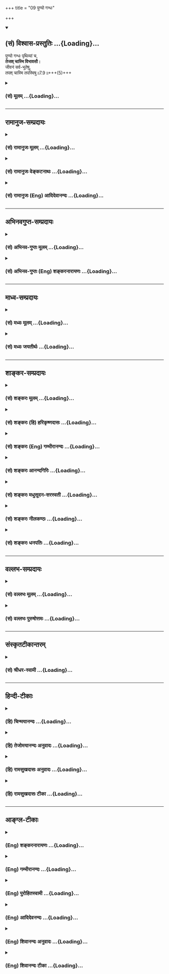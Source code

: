 +++
title = "09 पुण्यो गन्धः"

+++
<div class="js_include" newlevelforh1="2" title="(सं) विश्वास-प्रस्तुतिः" unfilled url="/mahAbhAratam/vyAsaH/shlokashaH/06-bhIShma-parva/03-bhagavad-gItA-parva/saMskRtam/vishvAsa-prastutiH/07_jnAna-vijnAna-yogaH/09_puNyo_gandhaH.md">
<details open><summary><h2>(सं) विश्वास-प्रस्तुतिः ...{Loading}...</h2></summary>

पुण्यो गन्धः पृथिव्यां च,  
**तेजश् चास्मि विभावसौ**।  
जीवनं सर्व-भूतेषु,  
तपश् चास्मि तपस्विषु॥7.9॥+++(5)+++
</details>
</div>
<div class="js_include collapsed" newlevelforh1="3" title="(सं) मूलम्" unfilled url="/mahAbhAratam/vyAsaH/shlokashaH/06-bhIShma-parva/03-bhagavad-gItA-parva/saMskRtam/mUlam/07_jnAna-vijnAna-yogaH/09_puNyo_gandhaH.md">
<details><summary><h3>(सं) मूलम् ...{Loading}...</h3></summary>

पुण्यो गन्धः पृथिव्यां च तेजश्चास्मि विभावसौ।  
जीवनं सर्वभूतेषु तपश्चास्मि तपस्विषु।।7.9।।
</details>
</div>


_________________
## रामानुज-सम्प्रदायः
<div class="js_include collapsed" newlevelforh1="3" title="(सं) रामानुजः मूलम्" unfilled url="/mahAbhAratam/vyAsaH/shlokashaH/06-bhIShma-parva/03-bhagavad-gItA-parva/saMskRtam/rAmAnujaH/mUlam/07_jnAna-vijnAna-yogaH/09_puNyo_gandhaH.md">
<details><summary><h3>(सं) रामानुजः मूलम् ...{Loading}...</h3></summary>

।।7.9।। एते सर्वे विलक्षणा भावा मत्त एव उत्पन्नाः मच्छेषभूता मच्छरीरतया
मयि एव अवस्थिताः अतः तत्प्रकारः अहम् एव अवस्थितः।

</details>
</div>
<div class="js_include collapsed" newlevelforh1="3" title="(सं) रामानुजः वेङ्कटनाथः" unfilled url="/mahAbhAratam/vyAsaH/shlokashaH/06-bhIShma-parva/03-bhagavad-gItA-parva/saMskRtam/rAmAnujaH/venkaTanAthaH/07_jnAna-vijnAna-yogaH/09_puNyo_gandhaH.md">
<details><summary><h3>(सं) रामानुजः वेङ्कटनाथः ...{Loading}...</h3></summary>

।। 7.9 एवंभूमिरापः 7।4 इत्यादिना भेदश्रुत्यर्थ उपबृंहितःमयि सर्वम् 7।7
इति तु घटकश्रुत्यर्थः अथ तदुभयनिर्वाहिताभेदश्रुत्यर्थोपबृंहणं क्रियत
इत्यभिप्रायेणाह अत इति। केचित्मयि सर्वमिदम् इत्यस्य रसादिधर्मविशिष्टे
मयि प्रोतमित्यर्थः तद्विवरणंरसोऽहम् इत्यादि इति व्याचख्युः तत्परिहारायाह
सर्वस्य परमपुरुषशरीरत्वेनेति। परोक्ते त्वाधाराधेयभाववैपरीत्यादिदोष इति
भावः। प्रकारवाचिशब्दानां प्रकारिणि पर्यवसानस्वाभाव्यं
जातिगुणादिशब्देष्वपि सामान्यतः सिद्धमिति दर्शयितुं
प्रकारत्वोपादानम्। अभिधानं मुख्यवृत्त्या बोधनम्। यद्यपि रसादिशब्दा लोके
निष्कर्षकाः प्रयुज्यन्ते व्यधिकरणतया चात्रावादिद्रव्योपादानम् तथापि
रसादीनां परमात्मशरीरभूतद्रव्यप्रकारत्वेन परमात्मनः
प्रकारित्वाद्रसादिशब्दानां चात्र तत्समानाधिकरणतया प्रयोगात्तत्र
निष्कर्षकत्वं नास्तीत्यभ्युपगन्तव्यम्। द्रव्योपादानं तु तत्रतत्र द्रव्ये
प्रधानभूतरसगन्धादिप्रकारीभूतोऽहमिति ज्ञापनार्थम्। द्रव्यप्रकाराणां च
तत्प्रकारत्वं काठिन्यवान् (न्येन)यो बिभर्ति वि.पु.1।14।28 इत्यादिषु
प्रयुक्तमिति भावः। रसस्य पृथिव्यां वृत्तौ सत्यामप्यपां
रूपादिगुणान्तरसद्भावेऽपिरसोऽहमप्सु इति विशिष्योपादानं
तेजस्तत्त्वादब्रूपपरिणामस्य पूर्वतत्त्वानुत्पन्नरसप्रधानत्वात्। अन्यत्र
चआत्तगन्धा तदा (ततो) भूमिः प्रलयत्वाय कल्पते वि.पु.6।4।14 इत्यादिना च
पृथिव्यादीनां गन्धरसाद्यधीनत्वमुक्तम्। एवमुत्तरत्रापि प्राधान्यतो
विशेषनिर्देशे यथोचितं भाव्यम्। प्रभा
स्वाश्रयातिरिक्तप्रसारितेजोद्रव्यविशेषः। प्रभयैव चन्द्रसूर्यौ
जगदुपकारहेतुभूताविति तौ तत्प्रधानौ। सर्वेषां वेदानां बीजत्वादिना
तेषुप्रणवः प्रधानभूतः। पौरुषं पुरुषस्य भावः यतः पुरुषबुद्धिरित्येके
सन्तानपरम्पराहेतुभूतं रेत इत्यपरे यद्वा पौरुषं सामर्थ्यं
कर्तृत्वशक्तिरित्यर्थः तयैव हि कर्तुरात्मनः कारकान्तरेभ्यः प्राधान्यम्।
नृषु जीवेष्वित्यर्थः। यद्वा पौरुषं पुंस्त्वम् स्त्रीनपुंसकव्यावृत्तः
सत्त्वादिस्वभावविशेषः। नृशब्दश्च पुरुषपर्यायः। पुण्यो गन्धः
तुलस्यादिगन्धः सुरभिगन्धमात्रं वा तद्योगेन हि पृथिवी सत्त्वोन्मेषस्य
सुखस्य वा हेतुर्भवति। विभावसुरत्राग्निः। तत्र च तेजो दाहकत्वशक्तिः।
भूतशब्देनात्र शरीरिणो गृह्यन्ते। सर्वशब्देनात्र ब्रह्मशर्वादीनामपि
सङ्ग्रहः। तेषु जीवनं प्राणनम् प्राणस्थितिहेतुर्वा। येन सर्वाणि भूतानि
जीवन्ति भूतेषूपजीवनीयं वा रूपम्। सर्वभूतानां सनातनं बीजं प्रकृतितत्त्वम्।
अथवा प्रधानधर्मनिर्देशप्रकरणत्वाद्बीजशब्दोऽत्रोपादानत्वाख्यस्वभावपरः।
सर्वेषां परिणामिद्रव्याणां स्वकार्यपरिणामसामर्थ्यमित्यर्थः। अथवा बीजं
प्ररोहकारणं जङ्गमस्थावरभूतानां तत्तदुपादानद्रव्यम्। बुद्धिः अध्यवसायः
ज्ञानमात्रं वा। तेजस्विनः प्रतापशीलाः तेषां तेजः अनभिभवनीयत्वं
पराभिभवसामर्थ्यं वा। तेजोऽभिमान इति केचित् प्रागल्भ्यमित्यपरे। बलं
धारणादिशक्तिः। कामरागवशात् स्वकार्ये प्रवृत्तस्य बलस्य
परपीडादिहेतुत्वाद्धर्मोपयुक्तशरीरादिधारणमात्रादिविषयत्वायकामरागविवर्जितम्
इत्युक्तम्। काम इच्छायाः काष्ठा प्राप्तदशा। राग इच्छा। यद्वा कामशब्दः
काम्यपरः तद्विषयो रागः कामरागः भूतेषु देवमनुष्यादिरूपेणावस्थितेषु
जन्तुषु। धर्माविरुद्धः कामः स्वदारप्रीत्यादिः। अथरसोऽहम्
इत्यादिसामानाधिकरण्यं सहेतुकमुपपादयति एत इति। न चायं
तदधीनसामर्थ्यप्रदर्शनार्थोराजा राष्ट्रम् इत्यादिवदारोपः मुख्यसम्भवे
वृत्त्यन्तरायोगादिति भावः। एत
इत्यनेनेश्वरव्यतिरिक्तैरशक्यक्रियत्वमभिप्रेतम्। सर्व इत्यनेन
ब्रह्मरुद्रादिभिरन्यैश्च क्रियमाणानामपि
ब्रह्मादिशरीरपरमात्माधीनसृष्टत्वम्अहं कृत्स्नस्य 7।6 इति पूर्वोक्तं
स्मारितम्। वक्ष्यमाणराजसतामसेभ्यो वैलक्षण्यार्थमुक्तंविलक्षणा इति। मत्त
एव पृथग्विधाः 10।5 इति च वक्ष्यते। एतेनन विलक्षणत्वादस्य ब्र.सू.2।1।4
इत्यधिकरणार्थोऽपि स्मारितः। मत्त एवोत्पन्ना इत्यादि तत्तद्वस्त्वनुरूपं
यथासम्भवं सामानाधिकरण्यहेतुः। गुणजातिशरीरेष्वनुगतः
सामानाधिकरण्यहेतुरपृथक्सिद्धिरिति प्रदर्शनायोक्तंमय्येवावस्थिता इति।

</details>
</div>
<div class="js_include collapsed" newlevelforh1="3" title="(सं) रामानुजः (Eng) आदिदेवानन्दः" unfilled url="/mahAbhAratam/vyAsaH/shlokashaH/06-bhIShma-parva/03-bhagavad-gItA-parva/saMskRtam/rAmAnujaH/english/AdidevAnandaH/07_jnAna-vijnAna-yogaH/09_puNyo_gandhaH.md">
<details><summary><h3>(सं) रामानुजः (Eng) आदिदेवानन्दः ...{Loading}...</h3></summary>

7.8 - 7.11 All these entities with their peculiar characteristic are born from Me alone. They depend on Me; inasmuch as they constitute My body, they exist in Me alone. Thus I alone exist while all of them are only My modes.

</details>
</div>


_________________
## अभिनवगुप्त-सम्प्रदायः
<div class="js_include collapsed" newlevelforh1="3" title="(सं) अभिनव-गुप्तः मूलम्" unfilled url="/mahAbhAratam/vyAsaH/shlokashaH/06-bhIShma-parva/03-bhagavad-gItA-parva/saMskRtam/abhinava-guptaH/mUlam/07_jnAna-vijnAna-yogaH/09_puNyo_gandhaH.md">
<details><summary><h3>(सं) अभिनव-गुप्तः मूलम् ...{Loading}...</h3></summary>

।।7.9।। पुण्य इति। यो धरायां +++(S धरायाः)+++ केवलधर्मतया गन्धगुणः स
स्वभावपुण्यः। पूत्युत्कटादीनि+++(SN प्रत्युत्कटत्वादीनि)+++ तु
भूतान्तरसंबन्धात्। उक्तं च दृढं भूमिगुणाधिक्याद्
दुर्गन्ध्यग्निगुणोदयात्।  
  
जडमम्बुगुणौदार्यात् इत्यादि।

</details>
</div>
<div class="js_include collapsed" newlevelforh1="3" title="(सं) अभिनव-गुप्तः (Eng) शङ्करनारायणः" unfilled url="/mahAbhAratam/vyAsaH/shlokashaH/06-bhIShma-parva/03-bhagavad-gItA-parva/saMskRtam/abhinava-guptaH/english/shankaranArAyaNaH/07_jnAna-vijnAna-yogaH/09_puNyo_gandhaH.md">
<details><summary><h3>(सं) अभिनव-गुप्तः (Eng) शङ्करनारायणः ...{Loading}...</h3></summary>

7.9 Punyah etc. By its own nature pure is that smell which exists in the
earth as its exclusive property. The foulness, the excessiveness \[of th
smell\] are due to contamination of other elements. That has been stated
\[elsewhere\] as : '\[A particular thing\] becomes hard because of the
excess of the properties of the earth; foul-smelling on account of the
rise of the fire-properties; and stiff due to liberality (excess) of the
properties of water' and so on.

</details>
</div>


_________________
## माध्व-सम्प्रदायः
<div class="js_include collapsed" newlevelforh1="3" title="(सं) मध्वः मूलम्" unfilled url="/mahAbhAratam/vyAsaH/shlokashaH/06-bhIShma-parva/03-bhagavad-gItA-parva/saMskRtam/madhvaH/mUlam/07_jnAna-vijnAna-yogaH/09_puNyo_gandhaH.md">
<details><summary><h3>(सं) मध्वः मूलम् ...{Loading}...</h3></summary>

।।7.8 7.12।। इदं ज्ञानम्। रसोऽहमित्यादिविज्ञानम्। अबादयोऽपि तत एव। तथापि
रसादिस्वभावाना सागणां च स्वभावत्वे सारत्वे च विशेषतोऽपि स एव नियमाकः न
त्वबादिनियमानुबद्धो रसादिस्तत्सारत्वादिश्चेति दर्शयति अप्सु रस
इत्यादिविशेषशब्दैः। भोगश्च विशेषतो रसादेरिति च उपासनार्थं च। उक्तं च
गीताकल्पेरसादीनां रसादित्वे स्वभावत्वे तथैव च। सारत्वे सर्वधर्मेषु
विशेषेणापि कारणम्। सारभोक्ता च सर्वत्र यतोऽतो जगदीश्वरः। रसादिमानिनां
देहे स सर्वत्र व्यवस्थितः। अबादयः पार्षदाश्च ध्येयः स ज्ञानिनां हरिः।
रसादिसम्पत्त्या अन्येषां वासुदेवो जगत्पतिः इति। स्वभावो जीव एव
च। सर्वस्वभावो नियतस्तेनैव किमुतापरम्। न तदस्ति विना यत्स्यान्मया भूतं
चराचरम् इति च। धर्माविरुद्धःकामरागबिवर्जितम्इत्याद्युपासनार्थम्। उक्तं च
गीताकल्पेधर्मारुविद्धकामेऽसावुपास्यः काममिच्छता। विहीने कामरागादेर्बले च
बलमिच्छता। ध्यातस्तत्र त्वनिच्छद्भिर्ज्ञानमेव ददाति च इत्यादि पुण्यो
गन्ध इति भोगापेक्षया। तथा हि श्रुतिः पुण्यमेवामुं गच्छति न ह वै देवान्
पापं गच्छति बृ.उ.1।5।20 ऋतं पिबन्तौ सुकृतस्य लोके कठो.3।1 इत्यादिका। ऋतं
च पुण्यम्। ऋतं सत्यं तथा धर्मः सुकृतं चाभिधीयते इत्यभिधानात्। ऋतं तु मानसो
धर्मः सत्यं स्यात्सम्प्रयोगगः इति च। नच अनश्नन्नन्यो अभिचाकशीति
श्वे.उ.4।6 मुं.3।1।1ऋक्2।3।17।5अन्यो निरन्नोऽपि बलेन भूयान्
इत्यादिविरोधि स्थूलानशनोक्तेः। आह च सूक्ष्माशनम्। प्रविविक्ताहारतर इवैव
भवत्यस्माच्छारीरारादात्मनः। न चात्र जीव उच्यते शारीरादात्मन इति
भेदाभिधानात्। स्वप्नादिश्च शारीर एवशारीरस्तु त्रिधा भिन्नो
जाग्रदादिष्ववस्थितेः इति वचनाद्गारुडे। अस्मादिति
त्वीश्वरव्यावृत्त्यर्थम्। शारीरौ तावुभौ ज्ञेयौ जीवश्चेश्वरसंज्ञितः।
अनादिबन्धनस्त्वेको नित्यमुक्तस्तथाऽपरः इति वचनान्नारदीये भेदश्रुतेश्च।
सति गत्यन्तरे पुरुषभेद एव कल्प्यो नत्ववस्थाभेदः। आह च प्रविविक्तभुग्यतो
ह्यस्माच्छारीरात्पुरुषोत्तमः। अतोऽभोक्ता च भोक्ता च स्थूलाभोगात्स एव तु
इति गीताकल्पे। न त्वहं तेष्विति तदनाधारत्वमुच्यते। उक्तं च तदाश्रितं
जगत्सर्वं नासौ कुत्रचिदाश्रितः इति गीताकल्पे।

</details>
</div>
<div class="js_include collapsed" newlevelforh1="3" title="(सं) मध्वः जयतीर्थः" unfilled url="/mahAbhAratam/vyAsaH/shlokashaH/06-bhIShma-parva/03-bhagavad-gItA-parva/saMskRtam/madhvaH/jayatIrthaH/07_jnAna-vijnAna-yogaH/09_puNyo_gandhaH.md">
<details><summary><h3>(सं) मध्वः जयतीर्थः ...{Loading}...</h3></summary>

।।7.8 7.12।। भूमिः 7।4 इत्यादिनेत्यत्रावधेरनुक्तेःरसोऽहं इत्याद्यपि
ज्ञानप्रकरणमिति प्रतीतिः स्यात् तन्निरासाय तत्समाप्तिमाह **इदमि**ति।
एतावता ग्रन्थेन ज्ञानं निरूपितमित्यर्थ। कुतोऽत्र ज्ञानप्रकरणस्य समाप्तिः
इत्यत आह **रसोऽहमि**ति। इतिशब्दाद्यभावेऽपि प्रकरणान्तरारम्भ एव समाप्तिं
गमयिष्यति। अलौकिकमाहात्म्यप्रतिपादनादस्य विज्ञानप्रकरणत्वं ज्ञायत इति
भावः। प्रभवादेः इत्युक्तन्यायेनैवरसोऽहं इत्यादेरपि व्याख्यानं सिद्धम्।
रसादीनां सत्तादिकारणत्वाद्भोक्तृत्वाच्च भगवान् रसादिरिति। नन्वबादयो
धर्मिणो भगवदधीनास्तद्भोग्याश्चेत्यङ्गीक्रियते न वा। नेति पक्षेअहं
कृत्स्नस्य 7।6 इत्युक्तविरोधः। आद्ये तुअप्सु रसः इत्यादेर्धर्मिभ्यो
निष्कृष्य धर्माणां ग्रहणस्यानुपपत्तिरित्यतः प्रथमं पक्षं तावदङ्गीकरोति
**अबादयोऽपी**ति। धर्मिणोऽपि तदधीना एव तद्भोग्याश्चैव। ननु तत्रोक्तो दोष
इत्यतः कारणत्वे तावद्विशेषशब्दोपादाने प्रयोजनमाह **तथापी**ति। यद्यपि
धर्मिणोऽपि भगवदधीना एव तथापि धर्मिभ्यो निष्कृष्य धर्माणामुपादानं युज्यत
इति शेषः। कथं इत्यत आह **रसादी**ति। रसादयश्च ते स्वभावा
अबादीनामनागन्तुकधर्माश्चेति रसादिस्वभावास्तेषां साराणामबादिधर्मेषु
सङ्ख्यादिषु श्रेष्ठानां च तेषामेवाबादिस्वभावभूतानां तद्धर्मेषु
श्रेष्ठानां च रसादीनामिति यावत्। स्वभावत्वेऽबादीनामिति शेषः।
सारत्वेऽबादिधर्मेष्विति शेषः। रसादित्वे चेति चार्थः। स भगवानेव।
विशेषतोऽपीत्यस्य व्यावर्त्यं **न त्वि**ति। अनुबद्धोऽनुषङ्गसिद्धः।
**तत्सारत्वादिश्चे**ति। तस्य रसादेरबादिधर्मेषु सारत्वमबादिस्वभावत्वं
रसत्वादिकंचेत्यर्थः। यथा लोके कुविन्दादिः पटादिद्रव्येष्वेव
व्यापारवाननुभूयते न तु तदीयेषु गन्धरसादिषु गुणेषु तद्धर्मेषु च
गन्धत्वादिषु पृथग्व्यापारवान् किन्तु ते पटादिजन्मानुषङ्गिजन्मान एव। न
तथा भगवान्। अपित्वबादेधर्मेषु रसादिषु तद्धर्मेषु च स्वभावत्वादिषु पृथक्
प्रयत्नवान् नत्वबादिनियमानुषङ्गिसत्तादिकास्त इति दर्शयितुं विशेषशब्दा
उपात्ता इत्यर्थः। भोगपक्षेऽपि प्रयोजनमाह **भोगश्चे**ति।
अबादिभोगादप्यतिशयेन रसादेर्भोगः परमेश्वरस्येति दर्शयति विशेषशब्दैरिति
सम्बन्धः। रसोऽहं इत्याद्यभेदोक्तेरर्थान्तरं सूचयन् तत्रापि
विशेषशब्दोपादाने प्रयोजनमाह **उपासनार्थं** चेति। विशेषतः रसादेरिति
वर्तते। अर्थवशाद्रसादेरिति सप्तमीत्वेन विपरिणम्यते। रसादयः
परमेश्वरोपासने प्रतिमात्वेनात्र विवक्षिताः। प्रतिमायां चाभेदोक्तिः
प्रसिद्धा। प्रतिमात्ममबादीनां समानम्। योऽप्सु तिष्ठन् बृ.उ.7।3।4
इत्यादेः। अतः किं विशेषशब्दग्रहणेनेति चेत् अबादिभ्यो विशेषतः रसादिषु
भगवदुपासनार्थं तदुपपत्तिरिति। उक्तेऽर्थत्रये प्रमाणमाह **उक्तं** चेति।
तथा चशब्दः अन्योन्यसमुच्चये। एवशब्दस्येश्वर इत्यनेन सम्बन्धः।
सर्वत्राबादिषु। ईश्वरो रसादिकं जगदित्युच्यत इत्यर्थः।
अबादयोऽबाद्यभिमानिनः। ज्ञानिनां ज्ञानार्थिनां सम्पत्त्यै प्राप्त्यै
अन्येषां रसार्थिनाम्। अबादय इति रसादीति च पादयोः सप्तनवाक्षरत्वेऽपि न वा
एकेनाक्षरेण छन्दांसि वियन्ति ऐ.ब्रा.1।6 इति वचनाददोषः। स्वभावस्य
भगवदधीनत्वमलौकिकमित्यतस्तत्रान्यान्यपि वाक्यानि पठति **स्वभाव** इति।
अस्त्वेवं धर्मिभ्यो निष्कृष्य धर्माणामुपादानम् धर्माणां विशेषणोपादानं तु
किमर्थमित्यत **आह** **धर्मे**ति। आदिपदेनपुण्यो गन्धः इत्यस्य ग्रहणम्।
कामादिषु विशिष्टंष्वेव भगवानुपास्यः न धर्मविरुद्धेष्वशुचिष्विति ज्ञापनाय
कामादीनां धर्माणां धर्माविरुद्धत्वादिविशेषणोपादानमित्यर्थः। अत्र
प्रमाणमाह **उक्तं वे**ति। कामं पुरुषार्थम्। कामरागादेः कामरागादिना।
अनिञ्छद्भिः कामादिकम्। गन्धस्य विशेषणोपादाने प्रयोजनान्तरमाह **पुण्य**
इति। पुण्यगन्धस्यैव भगवतो भोगो न दुर्गन्धस्येति ज्ञापयितुमत्र
विशेषणोपादानमित्यर्थः। ननु दुर्गन्धं भगवाननुभवति न वा नेति पक्षे
सार्वज्ञाभावः आद्ये कथं भोगाभावः उच्यते अनुभूयमाना अपि दुर्गन्धादयो न
फलहेतव इत्यभिप्रायः। सुगन्धस्तु सुखहेतुरित्युपपादितम्। शुचिवस्त्वेव भगवतो
भोग्यमित्यत्र प्रमाणमाह **तथा ही**ति। अमुमुपासकम्। कुतः तस्य देवत्वात्।
तथापि कुतः न ह वै देवमात्रस्य पुण्यभोगनियमे देवोत्तमस्य सुतरां
तत्सिद्धि। ऋतं कठो.3।1 इति श्रुतिः कथं प्रकृतोपयोगिनी इत्यत आह **ऋतं**
चेति। कुतः इत्यतः सामान्यविशेषाभिधानादित्याह **ऋतमि**ति। प्रयोगगः
शब्दजन्यः। तथा च श्रुतावृतशब्दः पुण्यफलस्योपलक्षक इति भावः। स्यादिदं
व्याख्यानं यदि भगवतोविषयभोगो युक्तः स्यात् न चैवम् तदङ्गीकारे
श्रुत्यादिविरोधात्। ऋतं पिबन्तौ इति चात एव छत्रिन्यायेनोपचरितमित्यत आह न
चेति। कुतो नेत्यत आह **स्थूले**ति। श्रुत्यादिषु स्थूलस्य जीवभोग्यस्य
विषयस्याभोगोक्तेः सूक्ष्मभोगस्य चाङ्गीकारादिति भावः। सूक्ष्माशने प्रमिते
भवेदियं व्यवस्था। तदेव कुतः इत्यत आह **आह चे**ति। गन्धादिषु यो
जीवेन्द्रियागोचरः सारभागस्तस्य भोगम्। परमेश्वरोऽस्माच्छारीरादात्मनो
जीवादतिशयेन विलक्षणभोग एव भवति। अवतारेषु स्थूलमपि भुङक्ते इतीवशब्दः। ननु
प्रविविक्ताहारतरोऽयं जीव एवेत्यत आह **न चे**ति। न हि जीवो जीवादेव
विलक्षणाहार इति युज्यत इत्यर्थः। ननु
शारीराज्जागरावस्थाज्जीवात्स्वप्नसुषुप्त्यवस्थः स एव प्रविविक्ताहार
इत्यवस्थाभेदोपाधिकं जीवस्य भेदमङ्गीकृत्य व्याख्यास्यामीत्यत आह
**स्वप्नादिश्चेति**। स्वपो नन् अष्टा.3।3।91 इति स्वप्नशब्दः कर्तरि।
स्वप्नः सुषुप्तश्च शारीर एव न केवलं जाग्रत् तथाच त्र्यवस्थस्यापि
शारीरशब्देन गृहीतत्वात् न ततो भेदः स्वप्नसुषुप्तयोरित्यर्थः।
अवस्थात्रयवतोऽपि शारीरत्वं कुतः इत्यत आह **शारीर** स्त्विति।
जाग्रदादिष्वंवस्थासु। अस्तु त्र्यवस्थोऽपि शारीरः तथाप्यस्मादिति
विशेषणेनात्र शारीरादिति जाग्रदवस्थो गृह्यते। तस्माच्च स्वप्नाद्यवस्थस्य
भेदोक्तिरुक्तविधया सम्भवति। भवत्पक्षेऽपि शारीरादिति जीवे सिद्धेऽस्मादिति
विशेषणं व्यर्थं स्यादिति तत्राह **अस्मादि**ति।
नैतद्विशेषणसार्थक्यायेश्वरं परित्यज्य जीवोऽत्र ग्राह्यः
शारीरादित्येवोक्तावीश्वरस्यापि प्राप्तावीश्वरादेवेश्वरस्य भेदानुपपत्तेः।
तद्व्यावृत्त्यर्थं जीवमात्रपरिग्रहाय विशेषणमिति
सार्थक्योपपत्तेरित्यर्थः। भवेदेवं यदि शारीरत्वमीश्वरस्यापि स्यात् तदेव
कुतः इत्यत आह **शारीरावि**ति। नन्वेवं पक्षद्वयेऽप्युपपत्तावीश्वर
एवात्रोच्यते न जीवः इति कुतः विनिगमनमित्यत आह **भेदे**ति। चो हेतौ।
भेदश्रुतेः स्वाभाविकभेदरूपे गत्यन्तरे सम्भवति पुरुषभेद एवार्थतया
ग्राह्यः न त्ववस्थोपाधिको भेदः। मुख्यामुख्ययोर्मुख्ये सम्प्रत्ययात् अतो
युक्तं विनिगमनम्। न केवलमुक्तव्यवस्था न्यायप्राप्ता किन्त्वागमसिद्धा
चेत्याह **आह चे**ति। अभोक्ता च भोक्ता
चेत्येतयोर्व्युत्क्रमेणान्धयः। सर्वभूतस्थमात्मानं 6।29 इत्युक्तत्वात्। न
त्वहं तेषु 7।12 इति कथमुच्यते इत्यत आह **न त्वहमि**ति। तदनाधारत्वं
तदुपजीवनेन स्थित्यभावः। कुत एतत् इत्यत आह **उक्तं चे**ति। न केवलं
मुक्तविरोधादिति चार्थः।

</details>
</div>


_________________
## शाङ्कर-सम्प्रदायः
<div class="js_include collapsed" newlevelforh1="3" title="(सं) शङ्करः मूलम्" unfilled url="/mahAbhAratam/vyAsaH/shlokashaH/06-bhIShma-parva/03-bhagavad-gItA-parva/saMskRtam/shankaraH/mUlam/07_jnAna-vijnAna-yogaH/09_puNyo_gandhaH.md">
<details><summary><h3>(सं) शङ्करः मूलम् ...{Loading}...</h3></summary>

।।7.9।। **पुण्यः** सुरभिः **गन्धः पृथिव्यां च** अहम् तस्मिन् मयि
गन्धभूते पृथिवी प्रोता। पुण्यत्वं गन्धस्य स्वभावत एव पृथिव्यां दर्शितम्
अबादिषु रसादेः पुण्यत्वोपलक्षणार्थम्। अपुण्यत्वं तु गन्धादीनाम्
अविद्याधर्माद्यपेक्षं संसारिणां भूतविशेषसंसर्गनिमित्तं भवति। **तेजश्च**
दीप्तिश्**च** **अस्मि विभावसौ** अग्नौ। तथा **जीवनं सर्वभूतेषु** येन
जीवन्ति सर्वाणि भूतानि तत् जीवनम्। **तपश्च अस्मि तपस्विषु** तस्मिन् तपसि
मयि तपस्विनः प्रोताः।।

</details>
</div>
<div class="js_include collapsed" newlevelforh1="3" title="(सं) शङ्करः (हि) हरिकृष्णदासः" unfilled url="/mahAbhAratam/vyAsaH/shlokashaH/06-bhIShma-parva/03-bhagavad-gItA-parva/saMskRtam/shankaraH/hindI/harikRShNadAsaH/07_jnAna-vijnAna-yogaH/09_puNyo_gandhaH.md">
<details><summary><h3>(सं) शङ्करः (हि) हरिकृष्णदासः ...{Loading}...</h3></summary>

।।7.9।। पृथिवीमें मैं पवित्र गन्ध सुगन्ध हूँ अर्थात् उस सुगन्धरूप मुझ
ईश्वरमें पृथिवी पिरोयी हुई है। जल आदिमें रस आदिकी पवित्रताका लक्ष्य
करानेके लिये यहाँ गन्धकी स्वाभाविक पवित्रता ही पृथिवीमें दिखलायी गयी है।
गन्धरस आदिमें जो अपवित्रता आ जाती है वह तो सांसारिक पुरुषोंके अज्ञान और
अधर्म आदिकी अपेक्षासे एवं भूतविशेषोंके संसर्गसे है ( वह स्वाभाविक नहीं
है )। मैं अग्निमें प्रकाश हूँ तथा सब प्राणियोंमें जीवन हूँ अर्थात् जिससे
सब प्राणी जीते हैं वह जीवन मैं हूँ और तपस्वियोंमें तप मैं हूँ अर्थात् उस
तपरूप मुझ परमात्मामें ( सब ) तपस्वी पिरोये हुए हैं।

</details>
</div>
<div class="js_include collapsed" newlevelforh1="3" title="(सं) शङ्करः (Eng) गम्भीरानन्दः" unfilled url="/mahAbhAratam/vyAsaH/shlokashaH/06-bhIShma-parva/03-bhagavad-gItA-parva/saMskRtam/shankaraH/english/gambhIrAnandaH/07_jnAna-vijnAna-yogaH/09_puNyo_gandhaH.md">
<details><summary><h3>(सं) शङ्करः (Eng) गम्भीरानन्दः ...{Loading}...</h3></summary>

7.9 I am also the punyah, sweet; gandhah, fragrance; prthivyam, in the
earth. The earth is dependent on Me who am its fragrance. The natural
sweetness of smell in the earth is cited by way of suggesting sweetness
of taste of water etc. as well. But foulness of smell etc. is due to
contact with particular things, resulting from nescience, unholiness,
etc. of worldly people. Ca, and ; asmi, I am; the tejah, brilliance;
vibhavasau, in fire; so also (I am) the jivanam, life-that by which all
creatures live; sarva-bhutesu, in all beings. And I am the tapah,
austerity; tapasvisu, of ascetics. Ascetics are established in Me who am
that austerity.

</details>
</div>
<div class="js_include collapsed" newlevelforh1="3" title="(सं) शङ्करः आनन्दगिरिः" unfilled url="/mahAbhAratam/vyAsaH/shlokashaH/06-bhIShma-parva/03-bhagavad-gItA-parva/saMskRtam/shankaraH/AnandagiriH/07_jnAna-vijnAna-yogaH/09_puNyo_gandhaH.md">
<details><summary><h3>(सं) शङ्करः आनन्दगिरिः ...{Loading}...</h3></summary>

।।7.9।। मयि सर्वमिदं प्रोतमित्यस्यैव परिमाणार्थं प्रकारान्तरमाह **पुण्य
इति।** पृथिव्यां पुण्यशब्दितो यः सुरभिगन्धः सोऽहमस्मीत्यत्र वाक्यार्थं
कथयति **तस्मिन्निति।** कथं पृथिव्यां गन्धस्य पुण्यत्वं तत्राह
**पुण्यत्वमिति।** यत्तु पृथिव्यां गन्धस्य स्वाभाविकं पुण्यत्वं दर्शितं
तदबादिषु रसादेरपि स्वाभाविकपुण्यत्वस्योपलक्षणार्थमित्याह
**पृथिव्यामिति।** प्रथमोत्पन्नाः पञ्चापि गुणाः पुण्या एव सिद्धादिभिरेव
भोग्यत्वादिति भावः। कथं तर्हि गन्धादीनामपुण्यत्वप्रतिभानं तत्राह
**अपुण्यत्वं त्विति।** तदेव स्फुटयति **संसारिणामिति।** गन्धादयः
स्वकार्यैर्भूतैः सह परिणममानाः प्राणिनां पापादिवशादपुण्याः संपद्यन्त
इत्यर्थः। यच्चाग्नेस्तेजस्तद्भूते मयि श्रोतोऽग्निरित्याह **तेज इति।**
जीवनभूते च मयि सर्वाणि भूतानि प्रोतानीत्याह **तथेति।** जीवनशब्दार्थमाह
**येनेति।** अन्नरसेनामृताख्येनेत्यर्थः।
तपश्चास्मीत्यादेस्तात्पर्यार्थमाह **तस्मिन्निति।** चित्तैकाग्र्यमनाशकादि
वा तपस्तदात्मनीश्वरे प्रोतास्तपस्विनो विशेषणाभावे विशिष्टस्य
वस्तुनोऽभावादित्यर्थः।

</details>
</div>
<div class="js_include collapsed" newlevelforh1="3" title="(सं) शङ्करः मधुसूदन-सरस्वती" unfilled url="/mahAbhAratam/vyAsaH/shlokashaH/06-bhIShma-parva/03-bhagavad-gItA-parva/saMskRtam/shankaraH/madhusUdana-sarasvatI/07_jnAna-vijnAna-yogaH/09_puNyo_gandhaH.md">
<details><summary><h3>(सं) शङ्करः मधुसूदन-सरस्वती ...{Loading}...</h3></summary>

।।7.9।। पुण्यः सुरभिरविकृतो गन्धः सर्वपृथिवीसामान्यरूपस्तन्मात्राख्यः
पृथिव्यामनुस्यूतोऽहम्। चकारो रसादीनामपि पुण्यत्वसमुच्चयार्थः।
शब्दस्पर्शरूपरसगन्धानां हि स्वभावत एव पुण्यत्वमविकृतत्वं
प्राणिनामधर्मविशेषात्तु तेषामपुण्यत्वं नतु स्वभावत इति द्रष्टव्यम्। तथा
विभावसावग्नौ यत्तेजः सर्वदहनप्रकाशनसामर्थ्यरूपमुष्णस्पर्शसहितं
सितभास्वरं रूपं पुण्यं तदहमस्मि। चकाराद्यो वायौ पुण्य
उष्णस्पर्शात्तुराणामाप्यायकः शीतस्पर्शः सोऽप्यहमिति द्रष्टव्यम्।
सर्वभूतेषु सर्वेषु प्राणिषु जीवनं प्राणधारणमायुरहमस्मि। तद्रूपे मयि
सर्वे प्राणिनः प्रोता इत्यर्थः। तपस्विषु नित्यं तपोयुक्तेषु
वानप्रस्थादिषु यत्तपः शीतोष्णक्षुत्पिपासादिद्वन्द्वसहनसामर्थ्यरूपं
तदहमस्मि। तद्रूपे मयि तपस्विनः प्रोताः विशेषणाभावे विशिष्टाभावात्।
तपश्चेति चकारेण चित्तैकाग्र्यमान्तरं जिह्वोपस्थादिनिग्रहलक्षणं बाह्यं च
सर्वं तपः समुच्चीयते।

</details>
</div>
<div class="js_include collapsed" newlevelforh1="3" title="(सं) शङ्करः नीलकण्ठः" unfilled url="/mahAbhAratam/vyAsaH/shlokashaH/06-bhIShma-parva/03-bhagavad-gItA-parva/saMskRtam/shankaraH/nIlakaNThaH/07_jnAna-vijnAna-yogaH/09_puNyo_gandhaH.md">
<details><summary><h3>(सं) शङ्करः नीलकण्ठः ...{Loading}...</h3></summary>

।।7.9।।**पुण्य इति।** रसादिष्वपि द्रष्टव्यम्। अपुण्यस्य
सर्वस्याविद्यामात्रविलसितत्वात्। विभावसौ वह्नौ तेजः दहनशक्तिः।
जीवन्त्यनेनेति जीवनमन्नं विराजम्। तत्र हि सर्वाणि भूतानि प्रोतानि। अन्ये
तु जीवनं आयुरिति व्याचक्षते **तपश्चेति।** तपो धर्मस्तद्रूपे मयि तपस्विनः
प्रोताः।

</details>
</div>
<div class="js_include collapsed" newlevelforh1="3" title="(सं) शङ्करः धनपतिः" unfilled url="/mahAbhAratam/vyAsaH/shlokashaH/06-bhIShma-parva/03-bhagavad-gItA-parva/saMskRtam/shankaraH/dhanapatiH/07_jnAna-vijnAna-yogaH/09_puNyo_gandhaH.md">
<details><summary><h3>(सं) शङ्करः धनपतिः ...{Loading}...</h3></summary>

।।7.9।। पृथ्वीसारभूते सुरभिगन्धे गन्धतन्मात्रभूते मयि पृथिवी प्रोता।
रसादेः पुण्यत्वं स्वभावादेवापुण्यत्वं त्वविद्याधर्माद्यपेक्षं संसारिणां
भूतविशेषनिमित्तजं भवति। अग्निसारभूते तेजसि तेजोरुपे मयि विभावसुरग्निः
प्रोतः। तथा जीवने सर्वमूतसारभूते आयरुपे अन्नरुपे वा तस्मिंस्तद्रूपे मयि
सर्वे भूताः प्रोताः। तपस्विसारभूते तपोरुपे मयि तपस्विनः प्रोताः।

</details>
</div>


_________________
## वल्लभ-सम्प्रदायः
<div class="js_include collapsed" newlevelforh1="3" title="(सं) वल्लभः मूलम्" unfilled url="/mahAbhAratam/vyAsaH/shlokashaH/06-bhIShma-parva/03-bhagavad-gItA-parva/saMskRtam/vallabhaH/mUlam/07_jnAna-vijnAna-yogaH/09_puNyo_gandhaH.md">
<details><summary><h3>(सं) वल्लभः मूलम् ...{Loading}...</h3></summary>

।।7.9।। पुण्य इति। सुरभिर्गन्धः पृथिव्यां तेजश्चास्मि विभावसौ। स्पष्टमेव।
सर्वभूतेषु जीवनं प्राणनं तपः कायशोधनम्।

</details>
</div>
<div class="js_include collapsed" newlevelforh1="3" title="(सं) वल्लभः पुरुषोत्तमः" unfilled url="/mahAbhAratam/vyAsaH/shlokashaH/06-bhIShma-parva/03-bhagavad-gItA-parva/saMskRtam/vallabhaH/puruShottamaH/07_jnAna-vijnAna-yogaH/09_puNyo_gandhaH.md">
<details><summary><h3>(सं) वल्लभः पुरुषोत्तमः ...{Loading}...</h3></summary>

  
  
।।7.9।। च पुनः पृथिव्यां पुण्यो गन्धोऽस्मि येन गन्धेन पुलिन्द्यादिषु
भगवद्रसोत्पत्तिः स्यात् स पुण्यरूपो गन्धस्तत्सम्बन्धेन पृथिव्या
गन्धवत्त्वं तद्वत्त्वेनात्रत्यामोदेनाऽऽह्लादकवृन्दावनाधारत्वादिकं चेति
भावः। तथा विभावसौ अग्नौ यत्तेजस्तापकत्वं कान्तिस्तदहमस्मि। अत्रायं भावः
विप्रयोगतापरूपाग्नेर्ममांशसम्बन्धेनाग्नौ तापस्तेन सर्वपरिपाकं कृत्वा
सर्वस्यान्नादेर्मद्भोग्यतासम्पादकत्वं भवतीति भावः। सर्वभूतेषु जीवनं
प्राणधारणम् अन्यथा भगवद्वियुक्तानां तेषां तदाधारतां विना कथं स्थितिः
स्यात्। तपस्विषु तापप्रयत्नवत्सु तपःक्लेशानन्दरूपोऽस्मि। अन्यथा तदभावे
सुखादित्यागेन दुःखे को वा प्रवर्तते।  
  

</details>
</div>


_________________
## संस्कृतटीकान्तरम्
<div class="js_include collapsed" newlevelforh1="3" title="(सं) श्रीधर-स्वामी" unfilled url="/mahAbhAratam/vyAsaH/shlokashaH/06-bhIShma-parva/03-bhagavad-gItA-parva/saMskRtam/shrIdhara-svAmI/07_jnAna-vijnAna-yogaH/09_puNyo_gandhaH.md">
<details><summary><h3>(सं) श्रीधर-स्वामी ...{Loading}...</h3></summary>

।।7.9।। किंच **पुण्य इति।** पुण्योऽविकृतो गन्धः। गन्धतन्मात्रं पृथिव्या
आश्रयभूतमहमित्यर्थः। यद्वा विभूतिरूपेणाश्रयधत्वस्य
विवक्षितत्वात्सुरभिगन्धस्यैवोत्कृष्टतया विभूतित्वात्पुण्यो गन्ध
इत्युक्तम्। तथा विभावसावग्नौ यत्तेजः सहजा दीप्तिस्तदहम्। सर्वभूतेषु
जीवनं प्राणधारणमायुरहमित्यर्थः। तपस्विषु वानप्रस्थादिषु द्वन्द्वसहनरूपं
तपोऽस्मि।

</details>
</div>


_________________
## हिन्दी-टीकाः
<div class="js_include collapsed" newlevelforh1="3" title="(हि) चिन्मयानन्दः" unfilled url="/mahAbhAratam/vyAsaH/shlokashaH/06-bhIShma-parva/03-bhagavad-gItA-parva/hindI/chinmayAnandaH/07_jnAna-vijnAna-yogaH/09_puNyo_gandhaH.md">
<details><summary><h3>(हि) चिन्मयानन्दः ...{Loading}...</h3></summary>

।।7.9।। किस प्रकार परमात्मरूपी सूत्र में नामरूपमय मणि पिरोकर सुन्दर
सृष्टिरूप कण्ठाभरण की निर्मिति हुई है इसका वर्णन इन दो श्लोकों में किया
गया है। इसके पूर्व भगवान् ने यह कहा था कि परा और अपरा प्रकृतियों के
द्वारा मैं ही जगत् का कारण हूँ और मुझसे भिन्न किञ्चिन्मात्र कोई वस्तु
नहीं है। वह सनातन तत्त्व क्या है जो सर्वत्र व्याप्त होते हुये भी
दृष्टिगोचर नहीं होता इस प्रश्न का उत्तर यहाँ भगवान् श्रीकृष्ण ने दिया
है। किसी वस्तु का धर्म या स्वरूप वह है जो सदा एक समान बना रहता है और
जिसके बिना उस वस्तु का अस्तित्व ही सिद्ध नहीं हो सकता। यहाँ दिये
दृष्टान्त जल में रस सूर्य चन्द्र में प्रकाश समस्त वेदों में प्रणव आकाश
में शब्द पृथ्वी में पवित्र गन्ध पुरुषों में पुरुषत्व एवं तपस्वियों में
तप आदि ये सब दर्शाते हैं कि आत्मा ही वह तत्त्व है जिसके कारण इन वस्तुओं
का अपना विशेष अस्तित्व होता है। संक्षेपत आत्मा समस्त भूतों का जीवन
है। भगवान् श्रीकृष्ण कुछ और उदाहरण देते हुये कहते हैं

</details>
</div>
<div class="js_include collapsed" newlevelforh1="3" title="(हि) तेजोमयानन्दः अनुवादः" unfilled url="/mahAbhAratam/vyAsaH/shlokashaH/06-bhIShma-parva/03-bhagavad-gItA-parva/hindI/tejomayAnandaH/anuvAdaH/07_jnAna-vijnAna-yogaH/09_puNyo_gandhaH.md">
<details><summary><h3>(हि) तेजोमयानन्दः अनुवादः ...{Loading}...</h3></summary>

।।7.9।। पृथ्वी में पवित्र गन्ध हूँ और अग्नि में तेज हूँ; सम्पूर्ण भूतों
में जीवन हूँ और तपस्वियों में मैं तप हूँ।।

</details>
</div>
<div class="js_include collapsed" newlevelforh1="3" title="(हि) रामसुखदासः अनुवादः" unfilled url="/mahAbhAratam/vyAsaH/shlokashaH/06-bhIShma-parva/03-bhagavad-gItA-parva/hindI/rAmasukhadAsaH/anuvAdaH/07_jnAna-vijnAna-yogaH/09_puNyo_gandhaH.md">
<details><summary><h3>(हि) रामसुखदासः अनुवादः ...{Loading}...</h3></summary>

।।7.9।। पृथ्वीमें पवित्र गन्ध मैं हूँ, और अग्निमें तेज मैं हूँ, तथा
सम्पूर्ण प्राणियोंमें जीवनीशक्ति मैं हूँ और तपस्वियोंमें तपस्या मैं हूँ।

</details>
</div>
<div class="js_include collapsed" newlevelforh1="3" title="(हि) रामसुखदासः टीका" unfilled url="/mahAbhAratam/vyAsaH/shlokashaH/06-bhIShma-parva/03-bhagavad-gItA-parva/hindI/rAmasukhadAsaH/TIkA/07_jnAna-vijnAna-yogaH/09_puNyo_gandhaH.md">
<details><summary><h3>(हि) रामसुखदासः टीका ...{Loading}...</h3></summary>

।।7.9।।***व्याख्या--*'पुण्यो गन्धः पृथिव्याम्'--**पृथ्वी
गन्ध-तन्मात्रासे उत्पन्न होती है, गन्ध-तन्मात्रारूपसे रहती है और
गन्ध-तन्मात्रामें ही लीन होती है। तात्पर्य है कि गन्धके बिना पृथ्वी कुछ
नहीं है। भगवान् कहते हैं कि पृथ्वीमें वह पवित्र गन्ध मैं हूँ। यहाँ गन्धके
साथ **पुण्यः'**विशेषण देनेका तात्पर्य है कि गन्धमात्र पृथ्वीमें रहती है।
उसमें पुण्य अर्थात् पवित्र गन्ध तो पृथ्वीमें स्वाभाविक रहती है, पर
दुर्गन्ध किसी विकृतिसे प्रकट होती है।

</details>
</div>


_________________
## आङ्ग्ल-टीकाः
<div class="js_include collapsed" newlevelforh1="3" title="(Eng) शङ्करनारायणः" unfilled url="/mahAbhAratam/vyAsaH/shlokashaH/06-bhIShma-parva/03-bhagavad-gItA-parva/english/shankaranArAyaNaH/07_jnAna-vijnAna-yogaH/09_puNyo_gandhaH.md">
<details><summary><h3>(Eng) शङ्करनारायणः ...{Loading}...</h3></summary>

7.9. I am the pure smell in the earth; I am also the brilliance in the sun; I am the life in al beings and austerity in the ascetics.

</details>
</div>
<div class="js_include collapsed" newlevelforh1="3" title="(Eng) गम्भीरानन्दः" unfilled url="/mahAbhAratam/vyAsaH/shlokashaH/06-bhIShma-parva/03-bhagavad-gItA-parva/english/gambhIrAnandaH/07_jnAna-vijnAna-yogaH/09_puNyo_gandhaH.md">
<details><summary><h3>(Eng) गम्भीरानन्दः ...{Loading}...</h3></summary>

7.9 I am also the sweet fragrance in the earth; I am the brillinace in the fire, and the life in all beings; and I am the austerity of the ascetics.

</details>
</div>
<div class="js_include collapsed" newlevelforh1="3" title="(Eng) पुरोहितस्वामी" unfilled url="/mahAbhAratam/vyAsaH/shlokashaH/06-bhIShma-parva/03-bhagavad-gItA-parva/english/purohitasvAmI/07_jnAna-vijnAna-yogaH/09_puNyo_gandhaH.md">
<details><summary><h3>(Eng) पुरोहितस्वामी ...{Loading}...</h3></summary>

7.9 I am the Fragrance of earth, the Brilliance of fire. I am the Life Force in all beings, and I am the Austerity of the ascetics.

</details>
</div>
<div class="js_include collapsed" newlevelforh1="3" title="(Eng) आदिदेवनन्दः" unfilled url="/mahAbhAratam/vyAsaH/shlokashaH/06-bhIShma-parva/03-bhagavad-gItA-parva/english/AdidevanandaH/07_jnAna-vijnAna-yogaH/09_puNyo_gandhaH.md">
<details><summary><h3>(Eng) आदिदेवनन्दः ...{Loading}...</h3></summary>

7.9 I am the pure smell in the earth; I am the brilliance in the fire; I am the life-principle in all beings, and austerity in ascetics.

</details>
</div>
<div class="js_include collapsed" newlevelforh1="3" title="(Eng) शिवानन्दः अनुवादः" unfilled url="/mahAbhAratam/vyAsaH/shlokashaH/06-bhIShma-parva/03-bhagavad-gItA-parva/english/shivAnandaH/anuvAdaH/07_jnAna-vijnAna-yogaH/09_puNyo_gandhaH.md">
<details><summary><h3>(Eng) शिवानन्दः अनुवादः ...{Loading}...</h3></summary>

7.9 I am the sweet fragrance in the earth and the brilliance in the fire, the life in all beings, and I am the austerity in ascetics.

</details>
</div>
<div class="js_include collapsed" newlevelforh1="3" title="(Eng) शिवानन्दः टीका" unfilled url="/mahAbhAratam/vyAsaH/shlokashaH/06-bhIShma-parva/03-bhagavad-gItA-parva/english/shivAnandaH/TIkA/07_jnAna-vijnAna-yogaH/09_puNyo_gandhaH.md">
<details><summary><h3>(Eng) शिवानन्दः टीका ...{Loading}...</h3></summary>

7.9 पुण्यः sweet; गन्धः fragrance; पृथिव्याम् in earth; च and; तेजः
brilliance; च and; अस्मि am (I); विभावसौ in fire; जीवनम् life;
सर्वभूतेषु in all beings; तपः austerity; च and; अस्मि am (I); तपस्विषु
in ascetics.Commentary In Me as odour in the earth woven in Me as brilliance is the fire woven in Me as life all beings are woven in Me as austerity all ascetics are woven. I am the support (Adhishthanam or Asraya) for everything.I am the power or Sakti which helps the ascetics to control the mind and the senses.Krishna says; I am the agreeable odour. If Arjuna had asked Him; Then who is the disagreeable odour; He would have replied; It is also I.

</details>
</div>
